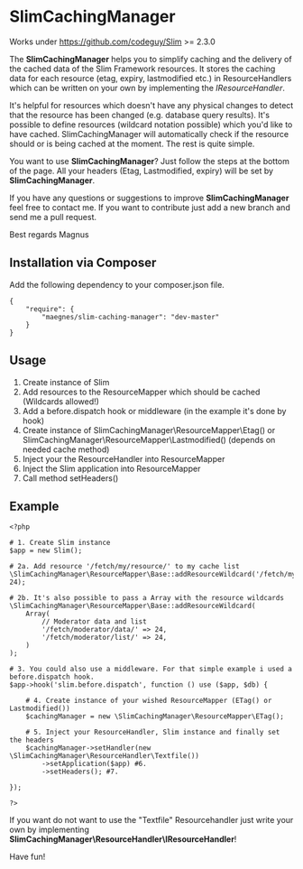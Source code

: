 SlimCachingManager
==================

Works under https://github.com/codeguy/Slim >= 2.3.0

The **SlimCachingManager** helps you to simplify caching and the delivery of the cached data of the Slim Framework resources. It stores the caching data for each resource (etag, expiry, lastmodified etc.) in ResourceHandlers
which can be written on your own by implementing the *IResourceHandler*.

It's helpful for resources which doesn't have any physical changes to detect that the resource has been changed (e.g. database query results). It's possible to define resources (wildcard notation possible) which you'd like to have cached. SlimCachingManager will
automatically check if the resource should or is being cached at the moment. The rest is quite simple.

You want to use **SlimCachingManager**? Just follow the steps at the bottom of the page. All your headers (Etag, Lastmodified, expiry) will be set by **SlimCachingManager**.

If you have any questions or suggestions to improve **SlimCachingManager** feel free to contact me. If you want to contribute just add a new branch and send me a pull request.

Best regards
Magnus

Installation via Composer
--------
Add the following dependency to your composer.json file.

    {
        "require": {
			"maegnes/slim-caching-manager": "dev-master"
        }
    }

Usage
--------
1. Create instance of Slim
2. Add resources to the ResourceMapper which should be cached (Wildcards allowed!)
3. Add a before.dispatch hook or middleware (in the example it's done by hook)
4. Create instance of SlimCachingManager\ResourceMapper\Etag() or SlimCachingManager\ResourceMapper\Lastmodified() (depends on needed cache method)
5. Inject your the ResourceHandler into ResourceMapper
6. Inject the Slim application into ResourceMapper
7. Call method setHeaders()

Example
--------
	<?php
	
	# 1. Create Slim instance
	$app = new Slim();
	
	# 2a. Add resource '/fetch/my/resource/' to my cache list
	\SlimCachingManager\ResourceMapper\Base::addResourceWildcard('/fetch/my/resource/', 24);

	# 2b. It's also possible to pass a Array with the resource wildcards
	\SlimCachingManager\ResourceMapper\Base::addResourceWildcard(
		Array(
			// Moderator data and list
			'/fetch/moderator/data/' => 24,
			'/fetch/moderator/list/' => 24,
		)
	);	
	
	# 3. You could also use a middleware. For that simple example i used a before.dispatch hook.
	$app->hook('slim.before.dispatch', function () use ($app, $db) {

		# 4. Create instance of your wished ResourceMapper (ETag() or Lastmodified())
		$cachingManager = new \SlimCachingManager\ResourceMapper\ETag();

		# 5. Inject your ResourceHandler, Slim instance and finally set the headers
		$cachingManager->setHandler(new \SlimCachingManager\ResourceHandler\Textfile())
			->setApplication($app) #6.
			->setHeaders(); #7.

	});

	?>

If you want do not want to use the "Textfile" Resourcehandler just write your own by implementing
**SlimCachingManager\ResourceHandler\IResourceHandler**!

Have fun!